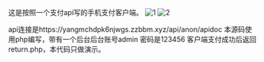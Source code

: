 这是按照一个支付api写的手机支付客户端。
![1](https://github.com/qxzg520sky/Universal-payment-api-client/assets/44995798/aa2a07c1-5a14-4fa2-b6d2-bd8a019cc2e4)
![2](https://github.com/qxzg520sky/Universal-payment-api-client/assets/44995798/74e7666a-16f0-4363-8e53-a4977dd55284)

api连接是https://yangmchdpk6njwgs.zzbbm.xyz/api/anon/apidoc
本源码使用php编写，带有一个后台后台账号admin  密码是123456
客户端支付成功后返回return.php，本代码只做演示。
